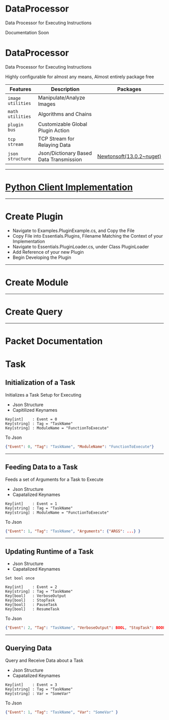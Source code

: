 # DataProcessor
Data Processor for Executing Instructions

Documentation Soon
# DataProcessor
Data Processor for Executing Instructions

Highly configurable for almost any means, Almost entirely package free

| Features | Description | Packages |
| --- | --- | --- |
| `image utilities`| Manipulate/Analyze Images               | |
| `math utilities` | Algorithms and Chains                   | | 
| `plugin bus`     | Customizable Global Plugin Action       | |
| `tcp stream`     | TCP Stream for Relaying Data            | | 
| `json structure` | Json/Dictionary Based Data Transmission | [Newtonsoft(13.0.2~nuget)](https://www.nuget.org/packages/Newtonsoft.Json/) |

---
# [Python Client Implementation](www.google.com)
---
# Create Plugin
- Navigate to Examples.PluginExample.cs, and Copy the File
- Copy File into Essentials.Plugins, Filename Matching the Context of your Implementation
- Navigate to Essentials.PluginLoader.cs, under Class PluginLoader
- Add Reference of your new Plugin
- Begin Developing the Plugin

---
# Create Module
---
# Create Query
---

# Packet Documentation

# Task
## Initialization of a Task
Initializes a Task Setup for Executing

- Json Structure
- Capitilized Keynames

```
Key[int]    : Event = 0
Key[string] : Tag = "TaskName"
Key[string] : ModuleName = "FunctionToExecute"
```
To Json
```json
{"Event": 0, "Tag": "TaskName", "ModuleName": "FunctionToExecute"}
```



---


## Feeding Data to a Task
Feeds a set of Arguments for a Task to Execute
- Json Structure
- Capatalized Keynames

```
Key[int]    : Event = 1
Key[string] : Tag = "TaskName"
Key[string] : ModuleName = "FunctionToExecute"
```
To Json
```json
{"Event": 1, "Tag": "TaskName", "Arguments": {"ARGS": ...} }
```

---


## Updating Runtime of a Task
- Json Structure
- Capatalized Keynames

```
Set bool once

Key[int]    : Event = 2
Key[string] : Tag = "TaskName"
Key[bool]   : VerboseOutput
Key[bool]   : StopTask
Key[bool]   : PauseTask
Key[bool]   : ResumeTask
```
To Json
```json
{"Event": 2, "Tag": "TaskName", "VerboseOutput": BOOL, "StopTask": BOOL, "PauseTask": BOOL, "ResumeTask": BOOL }
```


---


## Querying Data
Query and Receive Data about a Task
- Json Structure
- Capatalized Keynames

```
Key[int]    : Event = 3
Key[string] : Tag = "TaskName"
Key[string] : Var = "SomeVar"
```
To Json
```json
{"Event": 1, "Tag": "TaskName", "Var": "SomeVar" }
```